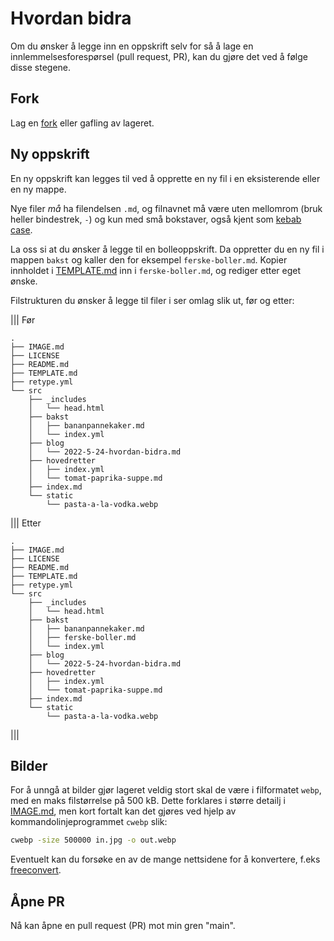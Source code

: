 # Hvordan bidra

Om du ønsker å legge inn en oppskrift selv for så å lage en innlemmelsesforespørsel
(pull request, PR), kan du gjøre det ved å følge disse stegene.

## Fork

Lag en [fork](https://github.com/engeir/simple-recipes-cookbook/fork) eller gafling av
lageret.

## Ny oppskrift

En ny oppskrift kan legges til ved å opprette en ny fil i en eksisterende eller en ny
mappe.

Nye filer _må_ ha filendelsen `.md`, og filnavnet må være uten mellomrom (bruk heller
bindestrek, `-`) og kun med små bokstaver, også kjent som
[kebab case](https://en.wikipedia.org/wiki/Letter_case#Kebab_case).

La oss si at du ønsker å legge til en bolleoppskrift. Da oppretter du en ny fil i mappen
`bakst` og kaller den for eksempel `ferske-boller.md`. Kopier innholdet i
[TEMPLATE.md](https://github.com/engeir/simple-recipes-cookbook/blob/main/TEMPLATE.md?plain=1)
inn i `ferske-boller.md`, og rediger etter eget ønske.

Filstrukturen du ønsker å legge til filer i ser omlag slik ut, før og etter:

||| Før

```text
.
├── IMAGE.md
├── LICENSE
├── README.md
├── TEMPLATE.md
├── retype.yml
└── src
    ├── _includes
    │   └── head.html
    ├── bakst
    │   ├── bananpannekaker.md
    │   └── index.yml
    ├── blog
    │   └── 2022-5-24-hvordan-bidra.md
    ├── hovedretter
    │   ├── index.yml
    │   └── tomat-paprika-suppe.md
    ├── index.md
    └── static
        └── pasta-a-la-vodka.webp
```

||| Etter

```text
.
├── IMAGE.md
├── LICENSE
├── README.md
├── TEMPLATE.md
├── retype.yml
└── src
    ├── _includes
    │   └── head.html
    ├── bakst
    │   ├── bananpannekaker.md
    │   ├── ferske-boller.md
    │   └── index.yml
    ├── blog
    │   └── 2022-5-24-hvordan-bidra.md
    ├── hovedretter
    │   ├── index.yml
    │   └── tomat-paprika-suppe.md
    ├── index.md
    └── static
        └── pasta-a-la-vodka.webp
```

|||

## Bilder

For å unngå at bilder gjør lageret veldig stort skal de være i filformatet `webp`, med
en maks filstørrelse på 500 kB. Dette forklares i større detailj i
[IMAGE.md](./../../IMAGE.md), men kort fortalt kan det gjøres ved hjelp av
kommandolinjeprogrammet `cwebp` slik:

```bash
cwebp -size 500000 in.jpg -o out.webp
```

Eventuelt kan du forsøke en av de mange nettsidene for å konvertere, f.eks
[freeconvert](https://www.freeconvert.com/jpg-to-webp).

## Åpne PR

Nå kan åpne en pull request (PR) mot min gren "main".
